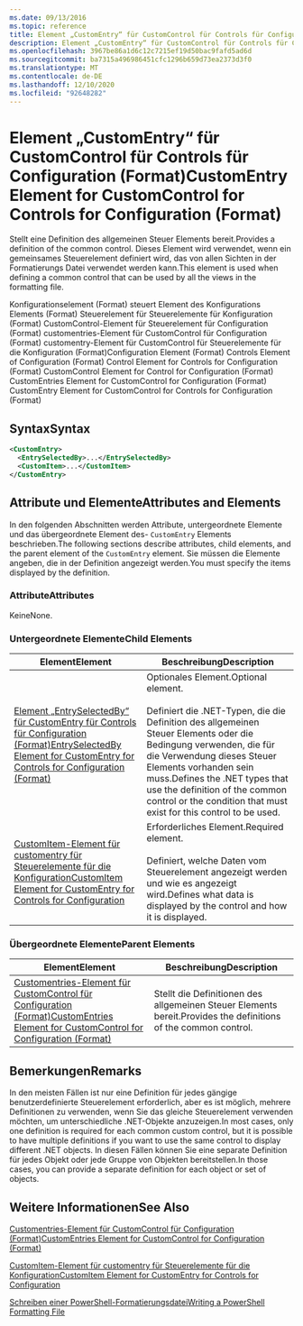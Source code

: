 ```yaml
---
ms.date: 09/13/2016
ms.topic: reference
title: Element „CustomEntry“ für CustomControl für Controls für Configuration (Format)
description: Element „CustomEntry“ für CustomControl für Controls für Configuration (Format)
ms.openlocfilehash: 3967be86a1d6c12c7215ef19d50bac9fafd5ad6d
ms.sourcegitcommit: ba7315a496986451cfc1296b659d73ea2373d3f0
ms.translationtype: MT
ms.contentlocale: de-DE
ms.lasthandoff: 12/10/2020
ms.locfileid: "92648282"
---
```

# <a name="customentry-element-for-customcontrol-for-controls-for-configuration-format"></a><span data-ttu-id="c649d-103">Element „CustomEntry“ für CustomControl für Controls für Configuration (Format)</span><span class="sxs-lookup"><span data-stu-id="c649d-103">CustomEntry Element for CustomControl for Controls for Configuration (Format)</span></span>

<span data-ttu-id="c649d-104">Stellt eine Definition des allgemeinen Steuer Elements bereit.</span><span class="sxs-lookup"><span data-stu-id="c649d-104">Provides a definition of the common control.</span></span> <span data-ttu-id="c649d-105">Dieses Element wird verwendet, wenn ein gemeinsames Steuerelement definiert wird, das von allen Sichten in der Formatierungs Datei verwendet werden kann.</span><span class="sxs-lookup"><span data-stu-id="c649d-105">This element is used when defining a common control that can be used by all the views in the formatting file.</span></span>

<span data-ttu-id="c649d-106">Konfigurationselement (Format) steuert Element des Konfigurations Elements (Format) Steuerelement für Steuerelemente für Konfiguration (Format) CustomControl-Element für Steuerelement für Configuration (Format) customentries-Element für CustomControl für Configuration (Format) customentry-Element für CustomControl für Steuerelemente für die Konfiguration (Format)</span><span class="sxs-lookup"><span data-stu-id="c649d-106">Configuration Element (Format) Controls Element of Configuration (Format) Control Element for Controls for Configuration (Format) CustomControl Element for Control for Configuration (Format) CustomEntries Element for CustomControl for Configuration (Format) CustomEntry Element for CustomControl for Controls for Configuration (Format)</span></span>

## <a name="syntax"></a><span data-ttu-id="c649d-107">Syntax</span><span class="sxs-lookup"><span data-stu-id="c649d-107">Syntax</span></span>

```xml
<CustomEntry>
  <EntrySelectedBy>...</EntrySelectedBy>
  <CustomItem>...</CustomItem>
</CustomEntry>

```

## <a name="attributes-and-elements"></a><span data-ttu-id="c649d-108">Attribute und Elemente</span><span class="sxs-lookup"><span data-stu-id="c649d-108">Attributes and Elements</span></span>

<span data-ttu-id="c649d-109">In den folgenden Abschnitten werden Attribute, untergeordnete Elemente und das übergeordnete Element des- `CustomEntry` Elements beschrieben.</span><span class="sxs-lookup"><span data-stu-id="c649d-109">The following sections describe attributes, child elements, and the parent element of the `CustomEntry` element.</span></span> <span data-ttu-id="c649d-110">Sie müssen die Elemente angeben, die in der Definition angezeigt werden.</span><span class="sxs-lookup"><span data-stu-id="c649d-110">You must specify the items displayed by the definition.</span></span>

### <a name="attributes"></a><span data-ttu-id="c649d-111">Attribute</span><span class="sxs-lookup"><span data-stu-id="c649d-111">Attributes</span></span>

<span data-ttu-id="c649d-112">Keine</span><span class="sxs-lookup"><span data-stu-id="c649d-112">None.</span></span>

### <a name="child-elements"></a><span data-ttu-id="c649d-113">Untergeordnete Elemente</span><span class="sxs-lookup"><span data-stu-id="c649d-113">Child Elements</span></span>

|<span data-ttu-id="c649d-114">Element</span><span class="sxs-lookup"><span data-stu-id="c649d-114">Element</span></span>|<span data-ttu-id="c649d-115">Beschreibung</span><span class="sxs-lookup"><span data-stu-id="c649d-115">Description</span></span>|
|-------------|-----------------|
|[<span data-ttu-id="c649d-116">Element „EntrySelectedBy“ für CustomEntry für Controls für Configuration (Format)</span><span class="sxs-lookup"><span data-stu-id="c649d-116">EntrySelectedBy Element for CustomEntry for Controls for Configuration (Format)</span></span>](./entryselectedby-element-for-customentry-for-controls-for-configuration-format.md)|<span data-ttu-id="c649d-117">Optionales Element.</span><span class="sxs-lookup"><span data-stu-id="c649d-117">Optional element.</span></span><br /><br /> <span data-ttu-id="c649d-118">Definiert die .NET-Typen, die die Definition des allgemeinen Steuer Elements oder die Bedingung verwenden, die für die Verwendung dieses Steuer Elements vorhanden sein muss.</span><span class="sxs-lookup"><span data-stu-id="c649d-118">Defines the .NET types that use the definition of the common control or the condition that must exist for this control to be used.</span></span>|
|[<span data-ttu-id="c649d-119">CustomItem-Element für customentry für Steuerelemente für die Konfiguration</span><span class="sxs-lookup"><span data-stu-id="c649d-119">CustomItem Element for CustomEntry for Controls for Configuration</span></span>](./customitem-element-for-customentry-for-controls-for-configuration-format.md)|<span data-ttu-id="c649d-120">Erforderliches Element.</span><span class="sxs-lookup"><span data-stu-id="c649d-120">Required element.</span></span><br /><br /> <span data-ttu-id="c649d-121">Definiert, welche Daten vom Steuerelement angezeigt werden und wie es angezeigt wird.</span><span class="sxs-lookup"><span data-stu-id="c649d-121">Defines what data is displayed by the control and how it is displayed.</span></span>|

### <a name="parent-elements"></a><span data-ttu-id="c649d-122">Übergeordnete Elemente</span><span class="sxs-lookup"><span data-stu-id="c649d-122">Parent Elements</span></span>

|<span data-ttu-id="c649d-123">Element</span><span class="sxs-lookup"><span data-stu-id="c649d-123">Element</span></span>|<span data-ttu-id="c649d-124">Beschreibung</span><span class="sxs-lookup"><span data-stu-id="c649d-124">Description</span></span>|
|-------------|-----------------|
|[<span data-ttu-id="c649d-125">Customentries-Element für CustomControl für Configuration (Format)</span><span class="sxs-lookup"><span data-stu-id="c649d-125">CustomEntries Element for CustomControl for Configuration (Format)</span></span>](./customentries-element-for-customcontrol-for-controls-for-configuration-format.md)|<span data-ttu-id="c649d-126">Stellt die Definitionen des allgemeinen Steuer Elements bereit.</span><span class="sxs-lookup"><span data-stu-id="c649d-126">Provides the definitions of the common control.</span></span>|

## <a name="remarks"></a><span data-ttu-id="c649d-127">Bemerkungen</span><span class="sxs-lookup"><span data-stu-id="c649d-127">Remarks</span></span>

<span data-ttu-id="c649d-128">In den meisten Fällen ist nur eine Definition für jedes gängige benutzerdefinierte Steuerelement erforderlich, aber es ist möglich, mehrere Definitionen zu verwenden, wenn Sie das gleiche Steuerelement verwenden möchten, um unterschiedliche .NET-Objekte anzuzeigen.</span><span class="sxs-lookup"><span data-stu-id="c649d-128">In most cases, only one definition is required for each common custom control, but it is possible to have multiple definitions if you want to use the same control to display different .NET objects.</span></span> <span data-ttu-id="c649d-129">In diesen Fällen können Sie eine separate Definition für jedes Objekt oder jede Gruppe von Objekten bereitstellen.</span><span class="sxs-lookup"><span data-stu-id="c649d-129">In those cases, you can provide a separate definition for each object or set of objects.</span></span>

## <a name="see-also"></a><span data-ttu-id="c649d-130">Weitere Informationen</span><span class="sxs-lookup"><span data-stu-id="c649d-130">See Also</span></span>

[<span data-ttu-id="c649d-131">Customentries-Element für CustomControl für Configuration (Format)</span><span class="sxs-lookup"><span data-stu-id="c649d-131">CustomEntries Element for CustomControl for Configuration (Format)</span></span>](./customentries-element-for-customcontrol-for-controls-for-configuration-format.md)

[<span data-ttu-id="c649d-132">CustomItem-Element für customentry für Steuerelemente für die Konfiguration</span><span class="sxs-lookup"><span data-stu-id="c649d-132">CustomItem Element for CustomEntry for Controls for Configuration</span></span>](./customitem-element-for-customentry-for-controls-for-configuration-format.md)

[<span data-ttu-id="c649d-133">Schreiben einer PowerShell-Formatierungsdatei</span><span class="sxs-lookup"><span data-stu-id="c649d-133">Writing a PowerShell Formatting File</span></span>](./writing-a-powershell-formatting-file.md)

